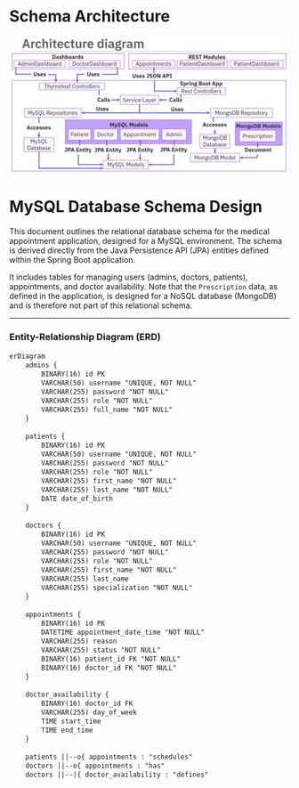 # Schema Architecture

![Alt text](doc_images/architecture.png "Optional title text")

# MySQL Database Schema Design

This document outlines the relational database schema for the medical appointment application, designed for a MySQL environment. The schema is derived directly from the Java Persistence API (JPA) entities defined within the Spring Boot application.

It includes tables for managing users (admins, doctors, patients), appointments, and doctor availability. Note that the `Prescription` data, as defined in the application, is designed for a NoSQL database (MongoDB) and is therefore not part of this relational schema.

---

### Entity-Relationship Diagram (ERD)

```mermaid
erDiagram
    admins {
        BINARY(16) id PK
        VARCHAR(50) username "UNIQUE, NOT NULL"
        VARCHAR(255) password "NOT NULL"
        VARCHAR(255) role "NOT NULL"
        VARCHAR(255) full_name "NOT NULL"
    }

    patients {
        BINARY(16) id PK
        VARCHAR(50) username "UNIQUE, NOT NULL"
        VARCHAR(255) password "NOT NULL"
        VARCHAR(255) role "NOT NULL"
        VARCHAR(255) first_name "NOT NULL"
        VARCHAR(255) last_name "NOT NULL"
        DATE date_of_birth
    }

    doctors {
        BINARY(16) id PK
        VARCHAR(50) username "UNIQUE, NOT NULL"
        VARCHAR(255) password "NOT NULL"
        VARCHAR(255) role "NOT NULL"
        VARCHAR(255) first_name "NOT NULL"
        VARCHAR(255) last_name
        VARCHAR(255) specialization "NOT NULL"
    }

    appointments {
        BINARY(16) id PK
        DATETIME appointment_date_time "NOT NULL"
        VARCHAR(255) reason
        VARCHAR(255) status "NOT NULL"
        BINARY(16) patient_id FK "NOT NULL"
        BINARY(16) doctor_id FK "NOT NULL"
    }

    doctor_availability {
        BINARY(16) doctor_id FK
        VARCHAR(255) day_of_week
        TIME start_time
        TIME end_time
    }

    patients ||--o{ appointments : "schedules"
    doctors ||--o{ appointments : "has"
    doctors ||--|{ doctor_availability : "defines"
